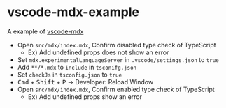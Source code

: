 # vscode-mdx-example

A example of [vscode-mdx](https://github.com/mdx-js/mdx-analyzer/tree/main/packages/vscode-mdx)

- Open `src/mdx/index.mdx`, Confirm disabled type check of TypeScript
  - Ex) Add undefined props does not show an error
- Set `mdx.experimentalLanguageServer` in `.vscode/settings.json` to `true`
- Add `**/*.mdx` to `include` in `tsconifg.json`
- Set `checkJs` in `tsconfig.json` to `true`
- <kbd>Cmd</kbd> + <kbd>Shift</kbd> + <kbd>P</kbd> -> Developer: Reload Window
- Open `src/mdx/index.mdx`, Confirm enabled type check of TypeScript
  - Ex) Add undefined props show an error
